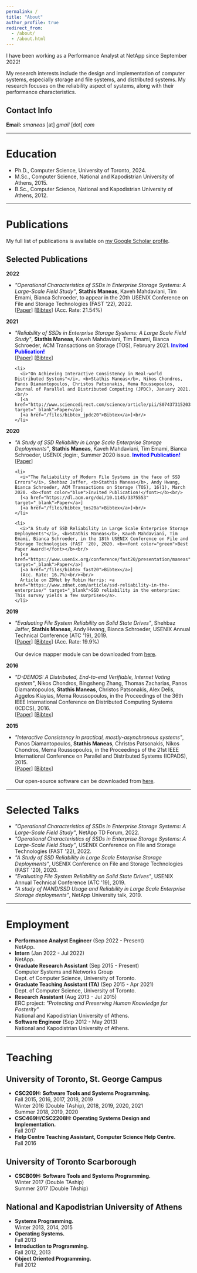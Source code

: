 ```yaml
---
permalink: /
title: "About"
author_profile: true
redirect_from:
  - /about/
  - /about.html
---
```


<div id="custom-text-style">
<p>I have been working as a Performance Analyst at NetApp since September 2022!</p>

<p>My research interests include the design and implementation of computer systems, especially storage and file systems, and distributed systems. My research focuses on the reliability aspect of systems, along with their performance characteristics.</p>

<h2>Contact Info</h2>
<b>Email:</b> <i>smaneas</i> [at] <i>gmail</i> [dot] <i>com</i>
</div>

<hr>

<a name="education"></a>
<h1>Education</h1>
<div id="custom-text-style">
<ul>
  <li>
    Ph.D., Computer Science, University of Toronto, 2024.<br/>
  </li>
  <li>
    M.Sc., Computer Science, National and Kapodistrian University of Athens, 2015.<br/>
  </li>
  <li>
    B.Sc., Computer Science, National and Kapodistrian University of Athens, 2012.<br/>
  </li>
</ul>
</div>

<hr>

<a name="publications"></a>
<h1>Publications</h1>
<div id="custom-text-style">
My full list of publications is available on <a href="https://scholar.google.com/citations?user=dFSJQHYAAAAJ&hl=en" target="_blank">my Google Scholar profile</a>.

<h2>Selected Publications</h2>

<b>2022</b>
  <ul>
    <li>
      <i>"Operational Characteristics of SSDs in Enterprise Storage Systems: A Large-Scale Field Study"</i>, <b>Stathis Maneas</b>, Kaveh Mahdaviani, Tim Emami, Bianca Schroeder, to appear in the 20th USENIX Conference on File and Storage Technologies (FAST '22), 2022.<br/>
      [<a href="https://www.usenix.org/conference/fast22/presentation/maneas" target="_blank">Paper</a>]
      [<a href="/files/bibtex_fast22">Bibtex</a>]
      (Acc. Rate: 21.54%)<br/>
    </li>
  </ul>

<b>2021</b>
  <ul>
    <li>
      <i>"Reliability of SSDs in Enterprise Storage Systems: A Large Scale Field Study"</i>, <b>Stathis Maneas</b>, Kaveh Mahdaviani, Tim Emami, Bianca Schroeder, ACM Transactions on Storage (TOS), February 2021. <b><font color="blue">Invited Publication!</font></b><br/>
      [<a href="https://dl.acm.org/doi/abs/10.1145/3423088" target="_blank">Paper</a>]
      [<a href="/files/bibtex_tos21">Bibtex</a>]<br/>
    </li>

    <li>
      <i>"On Achieving Interactive Consistency in Real-world Distributed Systems"</i>, <b>Stathis Maneas</b>, Nikos Chondros, Panos Diamantopoulos, Christos Patsonakis, Mema Roussopoulos, Journal of Parallel and Distributed Computing (JPDC), January 2021.<br/>
      [<a href="http://www.sciencedirect.com/science/article/pii/S0743731520303713" target="_blank">Paper</a>]
      [<a href="/files/bibtex_jpdc20">Bibtex</a>]<br/>
    </li>
  </ul>

<b>2020</b>
  <ul>
    <li>
      <i>"A Study of SSD Reliability in Large Scale Enterprise Storage Deployments"</i>, <b>Stathis Maneas</b>, Kaveh Mahdaviani, Tim Emami, Bianca Schroeder, USENIX ;login:, Summer 2020 issue. <b><font color="blue">Invited Publication!</font></b><br/>
      [<a href="https://www.usenix.org/publications/login/summer2020/maneas" target="_blank">Paper</a>]
    </li>

    <li>
      <i>"The Reliability of Modern File Systems in the face of SSD Errors"</i>, Shehbaz Jaffer, <b>Stathis Maneas</b>, Andy Hwang, Bianca Schroeder, ACM Transactions on Storage (TOS), 16(1), March 2020. <b><font color="blue">Invited Publication!</font></b><br/>
      [<a href="https://dl.acm.org/doi/10.1145/3375553" target="_blank">Paper</a>]
      [<a href="/files/bibtex_tos20a">Bibtex</a>]<br/>
    </li>

    <li>
      <i>"A Study of SSD Reliability in Large Scale Enterprise Storage Deployments"</i>, <b>Stathis Maneas</b>, Kaveh Mahdaviani, Tim Emami, Bianca Schroeder, in the 18th USENIX Conference on File and Storage Technologies (FAST '20), 2020. <b><font color="green">Best Paper Award!</font></b><br/>
      [<a href="https://www.usenix.org/conference/fast20/presentation/maneas" target="_blank">Paper</a>]
      [<a href="/files/bibtex_fast20">Bibtex</a>]
      (Acc. Rate: 16.7%)<br/><br/>
      Article on ZDNet by Robin Harris: <a href="https://www.zdnet.com/article/ssd-reliability-in-the-enterprise/" target="_blank">SSD reliability in the enterprise: This survey yields a few surprises</a>.
    </li>
  </ul>

<b>2019</b>
  <ul>
    <li>
      <i>"Evaluating File System Reliability on Solid State Drives"</i>, Shehbaz Jaffer, <b>Stathis Maneas</b>, Andy Hwang, Bianca Schroeder, USENIX Annual Technical Conference (ATC '19), 2019.<br/>
      [<a href="https://www.usenix.org/conference/atc19/presentation/jaffer" target="_blank">Paper</a>]
      [<a href="/files/bibtex_atc19">Bibtex</a>]
      (Acc. Rate: 19.9%)<br/><br/>
      Our device mapper module can be downloaded from <a href="https://github.com/uoftsystems/dm-inject" target="_blank">here</a>.
    </li>
  </ul>

<b>2016</b>
  <ul>
    <li>
      <i>"D-DEMOS: A Distributed, End-to-end Verifiable, Internet Voting system"</i>, Nikos Chondros, Bingsheng Zhang, Thomas Zacharias, Panos Diamantopoulos, <b>Stathis Maneas</b>, Christos Patsonakis, Alex Delis, Aggelos Kiayias, Mema Roussopoulos, in the Proceedings of the 36th IEEE International Conference on Distributed Computing Systems (ICDCS), 2016.<br/>
      [<a href="https://ieeexplore.ieee.org/document/7536569" target="_blank">Paper</a>]
      [<a href="/files/bibtex_icdcs16">Bibtex</a>]
    </li>
  </ul>

<b>2015</b>
  <ul>
    <li>
      <i>"Interactive Consistency in practical, mostly-asynchronous systems"</i>, Panos Diamantopoulos, <b>Stathis Maneas</b>, Christos Patsonakis, Nikos Chondros, Mema Roussopoulos, in the Proceedings of the 21st IEEE International Conference on Parallel and Distributed Systems (ICPADS), 2015.<br/>
      [<a href="https://ieeexplore.ieee.org/document/7384362" target="_blank">Paper</a>]
      [<a href="/files/bibtex_icpads15">Bibtex</a>]<br/><br/>
      Our open-source software can be downloaded from <a href="https://github.com/dsg-di/" target="_blank">here</a>.
    </li>
  </ul>
</div>

<hr>

<a name="talks"></a>
<h1>Selected Talks</h1>
<div id="custom-text-style">
<ul>
  <li>
    <i>"Operational Characteristics of SSDs in Enterprise Storage Systems: A Large-Scale Field Study"</i>, NetApp TD Forum, 2022.
  </li>

  <li>
    <i>"Operational Characteristics of SSDs in Enterprise Storage Systems: A Large-Scale Field Study"</i>, USENIX Conference on File and Storage Technologies (FAST '22), 2022.
  </li>

  <li>
    <i>"A Study of SSD Reliability in Large Scale Enterprise Storage Deployments"</i>, USENIX Conference on File and Storage Technologies (FAST '20), 2020.
  </li>

  <li>
    <i>"Evaluating File System Reliability on Solid State Drives"</i>, USENIX Annual Technical Conference (ATC '19), 2019.
  </li>

  <li>
    <i>"A study of NAND/SSD Usage and Reliability in Large Scale Enterprise Storage deployments"</i>, NetApp University talk, 2019.
  </li>
</ul>
</div>

<hr>

<a name="employment"></a>
<h1>Employment</h1>
<div id="custom-text-style">
<ul>
  <li>
    <b>Performance Analyst Engineer</b> (Sep 2022 - Present)<br/>
    NetApp.
  </li>
  <li>
    <b>Intern</b> (Jan 2022 - Jul 2022)<br/>
    NetApp.
  </li>
  <li>
    <b>Graduate Research Assistant</b> (Sep 2015 - Present)<br/>
    Computer Systems and Networks Group<br/>
    Dept. of Computer Science, University of Toronto.
  </li>
  <li>
    <b>Graduate Teaching Assistant (TA)</b> (Sep 2015 - Apr 2021)<br/>
    Dept. of Computer Science, University of Toronto.
  </li>
  <li>
    <b>Research Assistant</b> (Aug 2013 - Jul 2015)<br/>
    ERC project: <i>"Protecting and Preserving Human Knowledge for Posterity"</i><br/>
    National and Kapodistrian University of Athens.
  </li>
  <li>
    <b>Software Engineer</b> (Sep 2012 - May 2013)<br/>
    National and Kapodistrian University of Athens.
  </li>
</ul>
</div>

<hr>

<a name="teaching"></a>
<h1>Teaching</h1>
<div id="custom-text-style">
<h2>University of Toronto, St. George Campus</h2>
<ul>
  <li>
    <b>CSC209H: Software Tools and Systems Programming.</b><br/>
    Fall 2015, 2016, 2017, 2018, 2019<br/>
    Winter 2016 (Double TAship), 2018, 2019, 2020, 2021<br/>
    Summer 2018, 2019, 2020<br/>
  </li>
  <li>
    <b>CSC469H/CSC2208H: Operating Systems Design and Implementation.</b><br/>
    Fall 2017
  </li>
  <li>
    <b>Help Centre Teaching Assistant, Computer Science Help Centre.</b><br/>
    Fall 2016
  </li>
</ul>

<h2>University of Toronto Scarborough</h2>
<ul>
  <li>
    <b>CSCB09H: Software Tools and Systems Programming.</b><br/>
    Winter 2017 (Double TAship)<br/>
    Summer 2017 (Double TAship)
  </li>
</ul>

<h2>National and Kapodistrian University of Athens</h2>
<ul>
  <li>
    <b>Systems Programming.</b><br/>
    Winter 2013, 2014, 2015
  </li>
  <li>
    <b>Operating Systems.</b><br/>
    Fall 2013
  </li>
  <li>
    <b>Introduction to Programming.</b><br/>
    Fall 2012, 2013
  </li>
  <li>
    <b>Object Oriented Programming.</b><br/>
    Fall 2012
  </li>
</ul>
</div>

